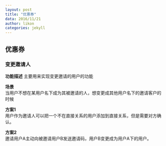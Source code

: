 ```yaml
---
layout: post
title: "优惠券"
data: 2016/11/21
author: likon
categories: jekyll
---  
```


## 优惠券

### 变更邀请人  

**功能描述**
主要用来实现变更邀请的用户的功能  

**场景**  
当用户不想在某用户名下成为其被邀请的人，想变更成其他用户名下的邀请客户的时候

**方案1**  
用户作为邀请人可以把一个不在直接关系的用户添加到直接关系，但是需要对方确认。  

**方案2**  
邀请用户A主动向被邀请用户B发送邀请码，用户B变更成为用户A下的用户。
